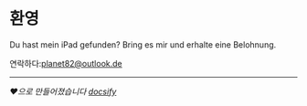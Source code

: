 # 환영

Du hast mein iPad gefunden? Bring es mir und erhalte eine Belohnung.

연락하다:[planet82@outlook.de](mailto:planet82@outlook.de)

* * *

_❤️으로 만들어졌습니다 [docsify](https://docsify.js.org/)_
